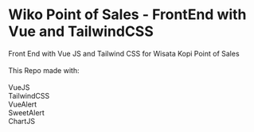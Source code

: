 # Wiko Point of Sales - FrontEnd with Vue and TailwindCSS

Front End with Vue JS and Tailwind CSS for Wisata Kopi Point of Sales<br><br>
This Repo made with:<br><br>
VueJS<br>
TailwindCSS<br>
VueAlert<br>
SweetAlert<br>
ChartJS

